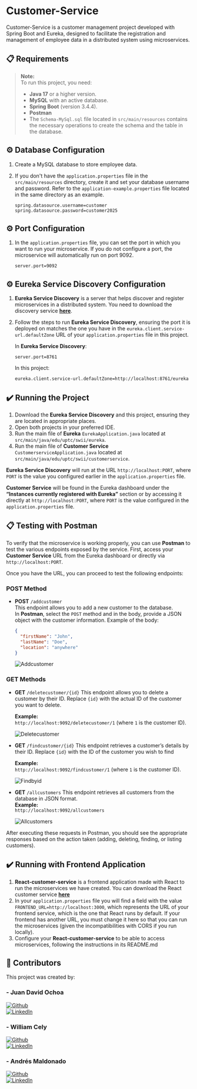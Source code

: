 # Customer-Service

Customer-Service is a customer management project developed with Spring Boot and Eureka, designed to facilitate the registration and management of employee data in a distributed system using microservices.

## :clipboard: Requirements

> **Note:**  
> To run this project, you need:
>
>- **Java 17** or a higher version.
>- **MySQL** with an active database.
>- **Spring Boot** (version 3.4.4).
>- **Postman**
>- The `Schema-MySql.sql` file located in `src/main/resources` contains the necessary operations to create the schema and the table in the database.

## :gear: Database Configuration

1. Create a MySQL database to store employee data.
2. If you don't have the `application.properties` file in the `src/main/resources` directory, create it and set your database username and password. Refer to the `application-example.properties` file located in the same directory as an example.

    ```properties
    spring.datasource.username=customer
    spring.datasource.password=customer2025
    ```

## :gear: Port Configuration

1. In the `application.properties` file, you can set the port in which you want to run your microservice. If you do not configure a port, the microservice will automatically run on port 9092.

    ```properties
    server.port=9092
    ```

## :gear: Eureka Service Discovery Configuration

1. **Eureka Service Discovery** is a server that helps discover and register microservices in a distributed system. You need to download the discovery service **[here](https://github.com/AndresMaldonado200338/Eureka-Service-Discovery)**.
2. Follow the steps to run **Eureka Service Discovery**, ensuring the port it is deployed on matches the one you have in the `eureka.client.service-url.defaultZone` URL of your `application.properties` file in this project.

    In **Eureka Service Discovery**:
    ```properties
    server.port=8761
    ```

    In this project:
    ```properties
    eureka.client.service-url.defaultZone=http://localhost:8761/eureka
    ```

## :heavy_check_mark: Running the Project

1. Download the **Eureka Service Discovery** and this project, ensuring they are located in appropriate places.
2. Open both projects in your preferred IDE.
3. Run the main file of **Eureka** `EurekaApplication.java` located at `src/main/java/edu/uptc/swii/eureka`.
4. Run the main file of **Customer Service** `CustomerserviceApplication.java` located at `src/main/java/edu/uptc/swii/customerservice`.

**Eureka Service Discovery** will run at the URL `http://localhost:PORT`, where `PORT` is the value you configured earlier in the `application.properties` file.

**Customer Service** will be found in the Eureka dashboard under the **“Instances currently registered with Eureka”** section or by accessing it directly at `http://localhost:PORT`, where `PORT` is the value configured in the `application.properties` file.

## :clipboard: Testing with Postman

To verify that the microservice is working properly, you can use **Postman** to test the various endpoints exposed by the service. First, access your **Customer Service** URL from the Eureka dashboard or directly via `http://localhost:PORT`.

Once you have the URL, you can proceed to test the following endpoints:

### POST Method

- **POST** `/addcustomer`  
  This endpoint allows you to add a new customer to the database.  
  In **Postman**, select the `POST` method and in the body, provide a JSON object with the customer information. Example of the body:

  ```json
  {
    "firstName": "John",
    "lastName": "Doe",
    "location": "anywhere"
  }
  ```
  
  ![Addcustomer](docs\addcustomer.png)

### GET Methods
- **GET** `/deletecustomer/{id}`
  This endpoint allows you to delete a customer by their ID. Replace `{id}` with the actual ID of the customer you want to delete.

    **Example:**  
  `http://localhost:9092/deletecustomer/1` (where `1` is the customer ID).

  ![Deletecustomer](docs\deletecustomer.png)

- **GET** `/findcustomer/{id}`
  This endpoint retrieves a customer’s details by their ID. Replace `{id}` with the ID of the customer you wish to find

    **Example:**  
  `http://localhost:9092/findcustomer/1` (where `1` is the customer ID).

  ![Findbyid](docs\findbyid.png)

- **GET** `/allcustomers`
  This endpoint retrieves all customers from the database in JSON format.  
    **Example:**  
  `http://localhost:9092/allcustomers`

  ![Allcustomers](docs\allcustomers.png)

After executing these requests in Postman, you should see the appropriate responses based on the action taken (adding, deleting, finding, or listing customers).

## :heavy_check_mark: Running with Frontend Application

1. **React-customer-service** is a frontend application made with React to run the microservices we have created. You can download the React customer service **[here](https://github.com/AndresMaldonado200338/react-customerservice-app)**
2. In your `application.properties` file you will find a field with the value `FRONTEND_URL=http://localhost:3000`, which represents the URL of your frontend service, which is the one that React runs by default. If your frontend has another URL, you must change it here so that you can run the microservices (given the incompatibilities with CORS if you run locally).
3. Configure your **React-customer-service** to be able to access microservices, following the instructions in its README.md

## :handshake: Contributors

This project was created by:

### - Juan David Ochoa
[![Github](https://img.shields.io/badge/github-%2324292e.svg?&style=for-the-badge&logo=github&logoColor=white)](https://github.com/JuanDavid0)  
[![LinkedIn](https://img.shields.io/badge/linkedin-0A66C2?style=for-the-badge&logo=linkedin&logoColor=white)](https://www.linkedin.com/in/juan-david-ochoa-pinilla/)

### - William Cely
[![Github](https://img.shields.io/badge/github-%2324292e.svg?&style=for-the-badge&logo=github&logoColor=white)](https://github.com/WilliamC111)  
[![LinkedIn](https://img.shields.io/badge/linkedin-0A66C2?style=for-the-badge&logo=linkedin&logoColor=white)](https://www.linkedin.com/in/williamcelyl%C3%B3pez/)

### - Andrés Maldonado
[![Github](https://img.shields.io/badge/github-%2324292e.svg?&style=for-the-badge&logo=github&logoColor=white)](https://github.com/AndresMaldonado200338)  
[![LinkedIn](https://img.shields.io/badge/linkedin-0A66C2?style=for-the-badge&logo=linkedin&logoColor=white)](https://www.linkedin.com/in/amaldonados/)
